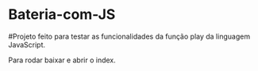 # Bateria-com-JS

#Projeto feito para testar as funcionalidades da função play da linguagem JavaScript.

Para rodar baixar e abrir o index.
